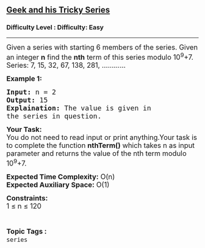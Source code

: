 <h2><a href="https://www.geeksforgeeks.org/problems/geek-and-his-tricky-series2207/1?page=5&status=unsolved&sortBy=accuracy">Geek and his Tricky Series</a></h2><h3>Difficulty Level : Difficulty: Easy</h3><hr><div class="problems_problem_content__Xm_eO"><p><span style="font-size:18px">Given a series with starting 6 members of the series. Given an integer <strong>n</strong> find&nbsp;the <strong>nth</strong> term of this series modulo 10<sup>9</sup>+7.<br>
Series: 7, 15, 32, 67, 138, 281, ............</span></p>

<p><strong><span style="font-size:18px">Example 1:</span></strong></p>

<pre><span style="font-size:18px"><strong>Input:</strong> n = 2
<strong>Output:</strong> 15
<strong>Explaination:</strong> The value is given in 
the series in question.</span></pre>

<p><span style="font-size:18px"><strong>Your Task:</strong><br>
You do not need to read input or print anything.Your task is to complete the function <strong>nthTerm()</strong> which takes n as input parameter and returns the value of the nth term modulo 10<sup>9</sup>+7.</span></p>

<p><span style="font-size:18px"><strong>Expected Time Complexity:</strong> O(n)<br>
<strong>Expected Auxiliary Space:</strong> O(1)</span></p>

<p><span style="font-size:18px"><strong>Constraints:</strong><br>
1 ≤ n ≤ 120&nbsp;&nbsp;</span></p>
</div><br><p><span style=font-size:18px><strong>Topic Tags : </strong><br><code>series</code>&nbsp;